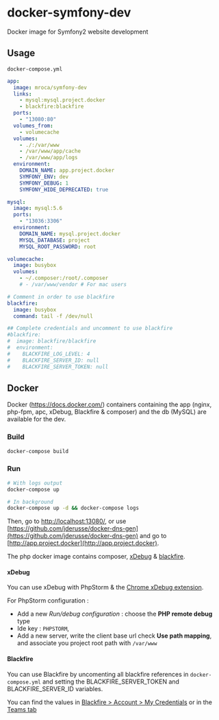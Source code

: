 # docker-symfony-dev

Docker image for Symfony2 website development

## Usage

`docker-compose.yml`

```yml
app:
  image: mroca/symfony-dev
  links:
    - mysql:mysql.project.docker
    - blackfire:blackfire
  ports:
    - "13080:80"
  volumes_from:
    - volumecache
  volumes:
    - ./:/var/www
    - /var/www/app/cache
    - /var/www/app/logs
  environment:
    DOMAIN_NAME: app.project.docker
    SYMFONY_ENV: dev
    SYMFONY_DEBUG: 1
    SYMFONY_HIDE_DEPRECATED: true

mysql:
  image: mysql:5.6
  ports:
    - "13036:3306"
  environment:
    DOMAIN_NAME: mysql.project.docker
    MYSQL_DATABASE: project
    MYSQL_ROOT_PASSWORD: root

volumecache:
  image: busybox
  volumes:
    - ~/.composer:/root/.composer
    # - /var/www/vendor # For mac users

# Comment in order to use blackfire
blackfire:
  image: busybox
  command: tail -f /dev/null

## Complete credentials and uncomment to use blackfire
#blackfire:
#  image: blackfire/blackfire
#  environment:
#    BLACKFIRE_LOG_LEVEL: 4
#    BLACKFIRE_SERVER_ID: null
#    BLACKFIRE_SERVER_TOKEN: null
```

## Docker

Docker (https://docs.docker.com/) containers containing the app (nginx, php-fpm, apc, xDebug, Blackfire & composer) and the db (MySQL) are available for the dev.

### Build

```bash
docker-compose build
```

### Run

```bash
# With logs output
docker-compose up

# In background
docker-compose up -d && docker-compose logs
```

Then, go to [http://localhost:13080/](http://localhost:13080/),
or use [https://github.com/jderusse/docker-dns-gen](https://github.com/jderusse/docker-dns-gen)
and go to [http://app.project.docker](http://app.project.docker).

The php docker image contains composer, [xDebug](/app/Resources/doc/docker.md#xdebug) & [blackfire](https://blackfire.io).

#### xDebug

You can use xDebug with PhpStorm & the [Chrome xDebug extension](https://chrome.google.com/webstore/detail/xdebug-helper/eadndfjplgieldjbigjakmdgkmoaaaoc).

For PhpStorm configuration :

* Add a new *Run/debug configuration* : choose the **PHP remote debug** type
* Ide key : `PHPSTORM`,
* Add a new server, write the client base url check **Use path mapping**, and associate you project root path with `/var/www`

#### Blackfire

You can use Blackfire by uncomenting all blackfire references in `docker-compose.yml` and setting the BLACKFIRE_SERVER_TOKEN and BLACKFIRE_SERVER_ID variables.

You can find the values in [Blackfire > Account > My Credentials](https://blackfire.io/account/credentials) or in the [Teams tab](https://blackfire.io/teams)
